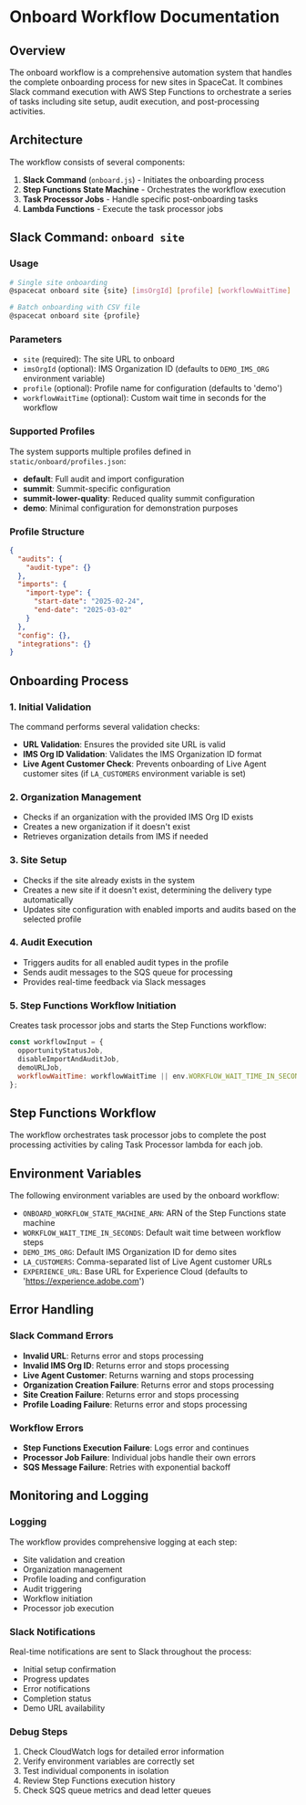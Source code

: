 # Onboard Workflow Documentation

## Overview

The onboard workflow is a comprehensive automation system that handles the complete onboarding process for new sites in SpaceCat. It combines Slack command execution with AWS Step Functions to orchestrate a series of tasks including site setup, audit execution, and post-processing activities.

## Architecture

The workflow consists of several components:

1. **Slack Command** (`onboard.js`) - Initiates the onboarding process
2. **Step Functions State Machine** - Orchestrates the workflow execution
3. **Task Processor Jobs** - Handle specific post-onboarding tasks
4. **Lambda Functions** - Execute the task processor jobs

## Slack Command: `onboard site`

### Usage

```bash
# Single site onboarding
@spacecat onboard site {site} [imsOrgId] [profile] [workflowWaitTime]

# Batch onboarding with CSV file
@spacecat onboard site {profile}
```

### Parameters

- `site` (required): The site URL to onboard
- `imsOrgId` (optional): IMS Organization ID (defaults to `DEMO_IMS_ORG` environment variable)
- `profile` (optional): Profile name for configuration (defaults to 'demo')
- `workflowWaitTime` (optional): Custom wait time in seconds for the workflow

### Supported Profiles

The system supports multiple profiles defined in `static/onboard/profiles.json`:

- **default**: Full audit and import configuration
- **summit**: Summit-specific configuration
- **summit-lower-quality**: Reduced quality summit configuration
- **demo**: Minimal configuration for demonstration purposes

### Profile Structure

```json
{
  "audits": {
    "audit-type": {}
  },
  "imports": {
    "import-type": {
      "start-date": "2025-02-24",
      "end-date": "2025-03-02"
    }
  },
  "config": {},
  "integrations": {}
}
```

## Onboarding Process

### 1. Initial Validation

The command performs several validation checks:

- **URL Validation**: Ensures the provided site URL is valid
- **IMS Org ID Validation**: Validates the IMS Organization ID format
- **Live Agent Customer Check**: Prevents onboarding of Live Agent customer sites (if `LA_CUSTOMERS` environment variable is set)

### 2. Organization Management

- Checks if an organization with the provided IMS Org ID exists
- Creates a new organization if it doesn't exist
- Retrieves organization details from IMS if needed

### 3. Site Setup

- Checks if the site already exists in the system
- Creates a new site if it doesn't exist, determining the delivery type automatically
- Updates site configuration with enabled imports and audits based on the selected profile

### 4. Audit Execution

- Triggers audits for all enabled audit types in the profile
- Sends audit messages to the SQS queue for processing
- Provides real-time feedback via Slack messages

### 5. Step Functions Workflow Initiation

Creates task processor jobs and starts the Step Functions workflow:

```javascript
const workflowInput = {
  opportunityStatusJob,
  disableImportAndAuditJob,
  demoURLJob,
  workflowWaitTime: workflowWaitTime || env.WORKFLOW_WAIT_TIME_IN_SECONDS,
};
```

## Step Functions Workflow

The workflow orchestrates task processor jobs to complete the post processing activities by caling Task Processor lambda for each job.

## Environment Variables

The following environment variables are used by the onboard workflow:

- `ONBOARD_WORKFLOW_STATE_MACHINE_ARN`: ARN of the Step Functions state machine
- `WORKFLOW_WAIT_TIME_IN_SECONDS`: Default wait time between workflow steps
- `DEMO_IMS_ORG`: Default IMS Organization ID for demo sites
- `LA_CUSTOMERS`: Comma-separated list of Live Agent customer URLs
- `EXPERIENCE_URL`: Base URL for Experience Cloud (defaults to 'https://experience.adobe.com')

## Error Handling

### Slack Command Errors

- **Invalid URL**: Returns error and stops processing
- **Invalid IMS Org ID**: Returns error and stops processing
- **Live Agent Customer**: Returns warning and stops processing
- **Organization Creation Failure**: Returns error and stops processing
- **Site Creation Failure**: Returns error and stops processing
- **Profile Loading Failure**: Returns error and stops processing

### Workflow Errors

- **Step Functions Execution Failure**: Logs error and continues
- **Processor Job Failure**: Individual jobs handle their own errors
- **SQS Message Failure**: Retries with exponential backoff

## Monitoring and Logging

### Logging

The workflow provides comprehensive logging at each step:

- Site validation and creation
- Organization management
- Profile loading and configuration
- Audit triggering
- Workflow initiation
- Processor job execution

### Slack Notifications

Real-time notifications are sent to Slack throughout the process:

- Initial setup confirmation
- Progress updates
- Error notifications
- Completion status
- Demo URL availability

### Debug Steps

1. Check CloudWatch logs for detailed error information
2. Verify environment variables are correctly set
3. Test individual components in isolation
4. Review Step Functions execution history
5. Check SQS queue metrics and dead letter queues
